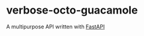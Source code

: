 # verbose-octo-guacamole
A multipurpose API written with [FastAPI](https://github.com/tiangolo/fastapi)
